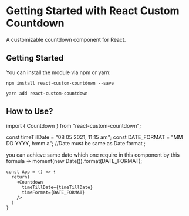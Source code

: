 # Getting Started with React Custom Countdown

A customizable countdown component for React.

## Getting Started

You can install the module via npm or yarn:


`npm install react-custom-countdown --save`

`yarn add react-custom-countdown`

## How to Use?

import { Countdown } from "react-custom-countdown";

const timeTillDate = "08 05 2021, 11:15 am";
const DATE_FORMAT = "MM DD YYYY, h:mm a"; //Date must be same as Date format ;

you can achieve same date which one require in this component by this formula => moment(new Date()).format(DATE_FORMAT);

```
const App = () => {
  return(
    <Countdown
      timeTillDate={timeTillDate}
      timeFormat={DATE_FORMAT}
    />
  )
}

